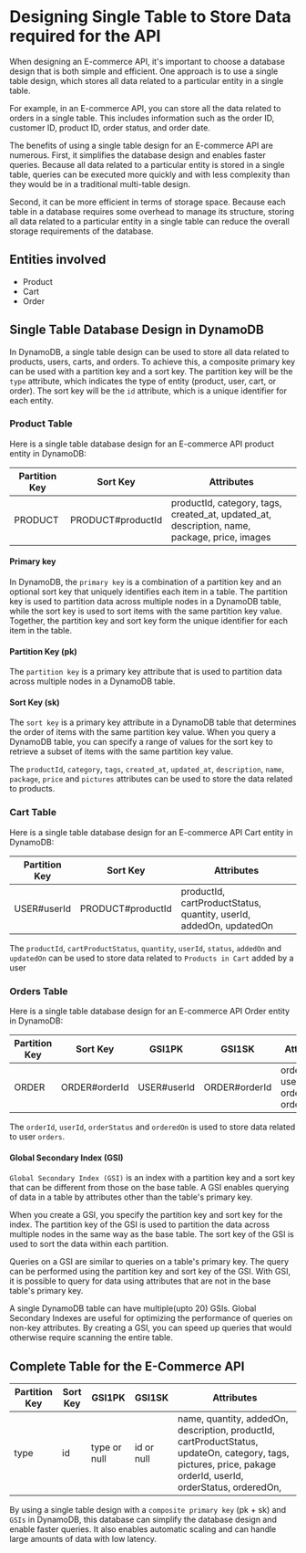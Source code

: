# Designing Single Table to Store Data required for the API

When designing an E-commerce API, it's important to choose a database design that is both simple and efficient. One approach is to use a single table design, which stores all data related to a particular entity in a single table.

For example, in an E-commerce API, you can store all the data related to orders in a single table. This includes information such as the order ID, customer ID, product ID, order status, and order date.

The benefits of using a single table design for an E-commerce API are numerous. First, it simplifies the database design and enables faster queries. Because all data related to a particular entity is stored in a single table, queries can be executed more quickly and with less complexity than they would be in a traditional multi-table design.

Second, it can be more efficient in terms of storage space. Because each table in a database requires some overhead to manage its structure, storing all data related to a particular entity in a single table can reduce the overall storage requirements of the database.

## Entities involved

- Product
- Cart
- Order


## Single Table Database Design in DynamoDB

In DynamoDB, a single table design can be used to store all data related to products, users, carts, and orders. To achieve this, a composite primary key can be used with a partition key and a sort key. The partition key will be the `type` attribute, which indicates the type of entity (product, user, cart, or order). The sort key will be the `id` attribute, which is a unique identifier for each entity.

### Product Table
Here is a single table database design for an E-commerce API product entity in DynamoDB:



| Partition Key | Sort Key | Attributes |
| --- | --- | --- |
| PRODUCT | PRODUCT#productId | productId, category, tags, created_at, updated_at, description, name, package, price, images |
#### Primary key
In DynamoDB, the `primary key` is a combination of a partition key and an optional sort key that uniquely identifies each item in a table. The partition key is used to partition data across multiple nodes in a DynamoDB table, while the sort key is used to sort items with the same partition key value. Together, the partition key and sort key form the unique identifier for each item in the table.
#### Partition Key (pk)
The `partition key` is a primary key attribute that is used to partition data across multiple nodes in a DynamoDB table.

#### Sort Key (sk)
The `sort key` is a primary key attribute in a DynamoDB table that determines the order of items with the same partition key value. When you query a DynamoDB table, you can specify a range of values for the sort key to retrieve a subset of items with the same partition key value.

The `productId`, `category`, `tags`, `created_at`, `updated_at`, `description`, `name`, `package`, `price` and `pictures` attributes can be used to store the data related to products.

### Cart Table
Here is a single table database design for an E-commerce API Cart entity in DynamoDB:

| Partition Key | Sort Key | Attributes |
| --- | --- | --- |
| USER#userId | PRODUCT#productId | productId, cartProductStatus, quantity, userId, addedOn, updatedOn

The `productId`, `cartProductStatus`, `quantity`, `userId`, `status`, `addedOn` and `updatedOn` can be used to store data related to `Products in Cart` added by a user


### Orders Table
Here is a single table database design for an E-commerce API Order entity in DynamoDB:

| Partition Key | Sort Key | GSI1PK | GSI1SK | Attributes |
| --- | --- | --- | --- | --- |
| ORDER | ORDER#orderId | USER#userId | ORDER#orderId | orderId, userId, orderStatus, orderedOn

The `orderId`, `userId`, `orderStatus` and `orderedOn` is used to store data related to user `orders`.  

#### Global Secondary Index (GSI)

`Global Secondary Index (GSI)` is an index with a partition key and a sort key that can be different from those on the base table. A GSI enables querying of data in a table by attributes other than the table's primary key.

When you create a GSI, you specify the partition key and sort key for the index. The partition key of the GSI is used to partition the data across multiple nodes in the same way as the base table. The sort key of the GSI is used to sort the data within each partition.

Queries on a GSI are similar to queries on a table's primary key. The query can be performed using the partition key and sort key of the GSI. With GSI, it is possible to query for data using attributes that are not in the base table's primary key.

A single DynamoDB table can have multiple(upto 20) GSIs. Global Secondary Indexes are useful for optimizing the performance of queries on non-key attributes. By creating a GSI, you can speed up queries that would otherwise require scanning the entire table.

## Complete Table for the E-Commerce API


| Partition Key | Sort Key | GSI1PK | GSI1SK | Attributes |
| --- | --- | --- | --- | --- |
| type | id | type or null | id or null |name, quantity, addedOn, description, productId, cartProductStatus, updateOn, category, tags, pictures, price, pakage orderId, userId, orderStatus, orderedOn, 


By using a single table design with a `composite primary key` (pk + sk) and `GSIs` in DynamoDB, this database can simplify the database design and enable faster queries. It also enables automatic scaling and can handle large amounts of data with low latency.